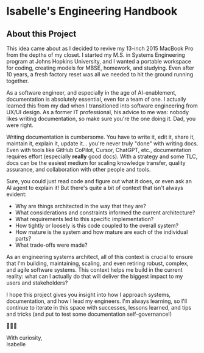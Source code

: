 # Isabelle's Engineering Handbook

## About this Project

This idea came about as I decided to revive my 13-inch 2015 MacBook Pro from the depths of my closet. I started my M.S. in Systems Engineering program at Johns Hopkins University, and I wanted a portable workspace for coding, creating models for MBSE, homework, and studying. Even after 10 years, a fresh factory reset was all we needed to hit the ground running together.

As a software engineer, and especially in the age of AI-enablement, documentation is absolutely essential, even for a team of one. I actually learned this from my dad when I transitioned into software engineering from UX/UI design. As a former IT professional, his advice to me was: nobody likes writing documentation, so make sure you're the one doing it. Dad, you were right. 

Writing documentation is cumbersome. You have to write it, edit it, share it, maintain it, explain it, update it... you're never truly "done" with writing docs. Even with tools like GitHub CoPilot, Cursor, ChatGPT, etc., documentation requires effort (especially **really** good docs). With a strategy and some TLC, docs can be the easiest medium for scaling knowledge transfer, quality assurance, and collaboration with other people and tools.

Sure, you could just read code and figure out what it does, or even ask an AI agent to explain it! But there's quite a bit of context that isn't always evident:

- Why are things architected in the way that they are?
- What considerations and constraints informed the current architecture?
- What requirements led to this specific implementation?
- How tightly or loosely is this code coupled to the overall system?
- How mature is the system and how mature are each of the individual parts?
- What trade-offs were made?

As an engineering systems architect, all of this context is crucial to ensure that I'm building, maintaining, scaling, and even retiring robust, complex, and agile software systems. This context helps me build in the current reality: what can I actually do that will deliver the biggest impact to my users and stakeholders? 

I hope this project gives you insight into how I approach systems, documentation, and how I lead my engineers. I'm always learning, so I'll continue to iterate in this space with successes, lessons learned, and tips and tricks (and put to test some documentation self-governance!)

👩🏻‍💻

With curiosity,<br>
Isabelle
